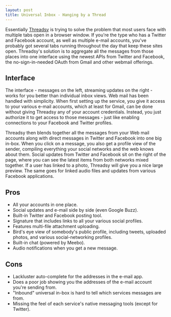 ```yaml
---
layout: post
title: Universal Inbox - Hanging by a Thread
---
```


Essentially <a href="http://www.threadsy.com/">Threadsy</a> is trying to solve the problem that most users face with multiple tabs open in a browser window. If you're the type who has a Twitter and Facebook account, as well as multiple e-mail accounts, you've probably got several tabs running throughout the day that keep these sites open. Threadsy's solution is to aggregate all the messages from those places into one interface using the newest APIs from Twitter and Facebook, the no-sign-in-needed OAuth from Gmail and other webmail offerings. 

## Interface

The interface - messages on the left, streaming updates on the right - works for you better than individual inbox views. Web mail has been handled with simplicity. When first setting up the service, you give it access to your various e-mail accounts, which at least for Gmail, can be done without giving Threadsy any of your account credentials. Instead, you just authorize it to get access to those messages - just like enabling connections to your Facebook and Twitter profiles.

Threadsy then blends together all the messages from your Web mail accounts along with direct messages in Twitter and Facebook into one big in-box. When you click on a message, you also get a profile view of the sender, compiling everything your social networks and the web knows about them. Social updates from Twitter and Facebook sit on the right of the page, where you can see the latest items from both networks mixed together. If a user has linked to a photo, Threadsy will give you a nice large preview. The same goes for linked audio files and updates from various Facebook applications.

## Pros

- All your accounts in one place.
- Social updates and e-mail side by side (even Google Buzz).
- Built-in Twitter and Facebook posting tool.
- Signature that includes links to all your various social profiles.
- Features multi-file attachment uploading.
- Bird's eye view of somebody's public profile, including tweets, uploaded photos, and various social-networking profiles.
- Built-in chat (powered by Meebo).
- Audio notifications when you get a new message.

## Cons

- Lackluster auto-complete for the addresses in the e-mail app.
- Does a poor job showing you the addresses of the e-mail account you're sending from.
- "Inbound" universal in-box is hard to tell which services messages are from.
- Missing the feel of each service's native messaging tools (except for Twitter).
